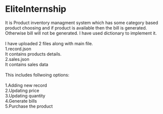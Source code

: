 # EliteInternship
It is Product inventory managment system which has some category based product choosing and if product is available then the bill is generated. Otherwise bill will not be generated. I have used dictionary to implement it.<br><br>
I have uploaded 2 files along with main file. <br>
1.record.json<br>
    It contains products details.<br>
2.sales.json<br>
    It contains sales data
<br><br>
This includes follwoing options:<br><br>
1.Adding new record<br>
2.Updating price<br>
3.Updating quantity<br>
4.Generate bills<br>
5.Purchase the product

